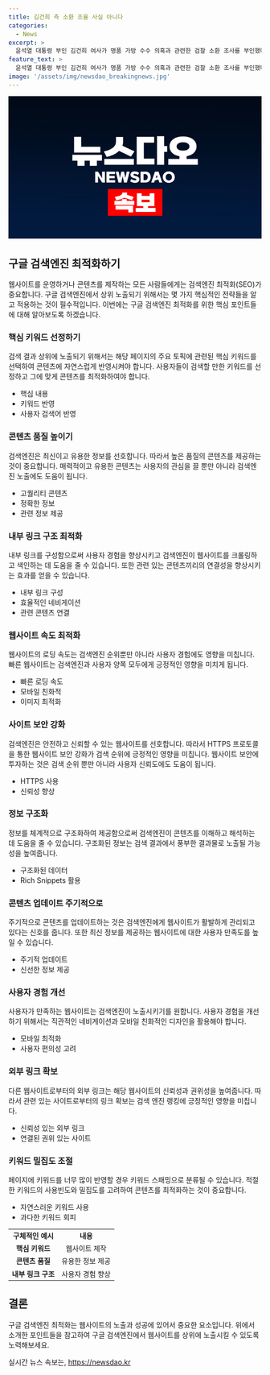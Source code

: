 ```yaml
---
title: 김건희 측 소환 조율 사실 아니다
categories:
  - News
excerpt: >
  윤석열 대통령 부인 김건희 여사가 명품 가방 수수 의혹과 관련한 검찰 소환 조사를 부인했다. 최재영 목사와 연락한 행정관과의 관련성이 쟁점이 되고 있으며, 김 여사의 소환 조사가 불가피할 것으로 예상되고 있다. 더불어, 도이치모터스 주가조작 의혹에 대한 조사도 예상되고 있다. 현재 검찰은 관계자 조사와 자료 확보 등을 진행 중이며, 김 여사의 소환 조사 여부는 아직 결정되지 않았지만 소환은 불가피할 것으로 전망된다.
feature_text: >
  윤석열 대통령 부인 김건희 여사가 명품 가방 수수 의혹과 관련한 검찰 소환 조사를 부인했다. 최재영 목사와 연락한 행정관과의 관련성이 쟁점이 되고 있으며, 김 여사의 소환 조사가 불가피할 것으로 예상되고 있다. 더불어, 도이치모터스 주가조작 의혹에 대한 조사도 예상되고 있다. 현재 검찰은 관계자 조사와 자료 확보 등을 진행 중이며, 김 여사의 소환 조사 여부는 아직 결정되지 않았지만 소환은 불가피할 것으로 전망된다.
image: '/assets/img/newsdao_breakingnews.jpg'
---
```


<p><img src="/assets/img/newsdao_breakingnews.jpg" alt="cryptoinkorea 속보" /></p>

<h2 data-ke-size="size26">구글 검색엔진 최적화하기</h2>

<p data-ke-size="size16">웹사이트를 운영하거나 콘텐츠를 제작하는 모든 사람들에게는 검색엔진 최적화(SEO)가 중요합니다. 구글 검색엔진에서 상위 노출되기 위해서는 몇 가지 핵심적인 전략들을 알고 적용하는 것이 필수적입니다. 이번에는 구글 검색엔진 최적화를 위한 핵심 포인트들에 대해 알아보도록 하겠습니다.</p>

<h3>핵심 키워드 선정하기</h3>

<p data-ke-size="size16">검색 결과 상위에 노출되기 위해서는 해당 페이지의 주요 토픽에 관련된 핵심 키워드를 선택하여 콘텐츠에 자연스럽게 반영시켜야 합니다. 사용자들이 검색할 만한 키워드를 선정하고 그에 맞게 콘텐츠를 최적화하여야 합니다.</p>

<ul>
  <li>핵심 내용</li>
  <li>키워드 반영</li>
  <li>사용자 검색어 반영</li>
</ul>

<h3>콘텐츠 품질 높이기</h3>

<p data-ke-size="size16">검색엔진은 최신이고 유용한 정보를 선호합니다. 따라서 높은 품질의 콘텐츠를 제공하는 것이 중요합니다. 매력적이고 유용한 콘텐츠는 사용자의 관심을 끌 뿐만 아니라 검색엔진 노출에도 도움이 됩니다.</p>

<ul>
  <li>고퀄리티 콘텐츠</li>
  <li>정확한 정보</li>
  <li>관련 정보 제공</li>
</ul>

<h3>내부 링크 구조 최적화</h3>

<p data-ke-size="size16">내부 링크를 구성함으로써 사용자 경험을 향상시키고 검색엔진이 웹사이트를 크롤링하고 색인하는 데 도움을 줄 수 있습니다. 또한 관련 있는 콘텐츠끼리의 연결성을 향상시키는 효과를 얻을 수 있습니다.</p>

<ul>
  <li>내부 링크 구성</li>
  <li>효율적인 네비게이션</li>
  <li>관련 콘텐츠 연결</li>
</ul>

<h3>웹사이트 속도 최적화</h3>

<p data-ke-size="size16">웹사이트의 로딩 속도는 검색엔진 순위뿐만 아니라 사용자 경험에도 영향을 미칩니다. 빠른 웹사이트는 검색엔진과 사용자 양쪽 모두에게 긍정적인 영향을 미치게 됩니다.</p>

<ul>
  <li>빠른 로딩 속도</li>
  <li>모바일 친화적</li>
  <li>이미지 최적화</li>
</ul>

<h3>사이트 보안 강화</h3>

<p data-ke-size="size16">검색엔진은 안전하고 신뢰할 수 있는 웹사이트를 선호합니다. 따라서 HTTPS 프로토콜을 통한 웹사이트 보안 강화가 검색 순위에 긍정적인 영향을 미칩니다. 웹사이트 보안에 투자하는 것은 검색 순위 뿐만 아니라 사용자 신뢰도에도 도움이 됩니다.</p>

<ul>
  <li>HTTPS 사용</li>
  <li>신뢰성 향상</li>
</ul>

<h3>정보 구조화</h3>

<p data-ke-size="size16">정보를 체계적으로 구조화하여 제공함으로써 검색엔진이 콘텐츠를 이해하고 해석하는 데 도움을 줄 수 있습니다. 구조화된 정보는 검색 결과에서 풍부한 결과물로 노출될 가능성을 높여줍니다.</p>

<ul>
  <li>구조화된 데이터</li>
  <li>Rich Snippets 활용</li>
</ul>

<h3>콘텐츠 업데이트 주기적으로</h3>

<p data-ke-size="size16">주기적으로 콘텐츠를 업데이트하는 것은 검색엔진에게 웹사이트가 활발하게 관리되고 있다는 신호를 줍니다. 또한 최신 정보를 제공하는 웹사이트에 대한 사용자 만족도를 높일 수 있습니다.</p>

<ul>
  <li>주기적 업데이트</li>
  <li>신선한 정보 제공</li>
</ul>

<h3>사용자 경험 개선</h3>

<p data-ke-size="size16">사용자가 만족하는 웹사이트는 검색엔진이 노출시키기를 원합니다. 사용자 경험을 개선하기 위해서는 직관적인 네비게이션과 모바일 친화적인 디자인을 활용해야 합니다.</p>

<ul>
  <li>모바일 최적화</li>
  <li>사용자 편의성 고려</li>
</ul>

<h3>외부 링크 확보</h3>

<p data-ke-size="size16">다른 웹사이트로부터의 외부 링크는 해당 웹사이트의 신뢰성과 권위성을 높여줍니다. 따라서 관련 있는 사이트로부터의 링크 확보는 검색 엔진 랭킹에 긍정적인 영향을 미칩니다.</p>

<ul>
  <li>신뢰성 있는 외부 링크</li>
  <li>연결된 권위 있는 사이트</li>
</ul>

<h3>키워드 밀집도 조절</h3>

<p data-ke-size="size16">페이지에 키워드를 너무 많이 반영할 경우 키워드 스패밍으로 분류될 수 있습니다. 적절한 키워드의 사용빈도와 밀집도를 고려하여 콘텐츠를 최적화하는 것이 중요합니다.</p>

<ul>
  <li>자연스러운 키워드 사용</li>
  <li>과다한 키워드 회피</li>
</ul>

<table>
  <tr>
    <td style="text-align: center; height: 17px;"><b>구체적인 예시</b></td>
    <td style="text-align: center; height: 17px;"><b>내용</b></td>
  </tr>
  <tr>
    <td style="text-align: center;"><b>핵심 키워드</b></td>
    <td style="text-align: center;">웹사이트 제작</td>
  </tr>
  <tr>
    <td style="text-align: center;"><b>콘텐츠 품질</b></td>
    <td style="text-align: center;">유용한 정보 제공</td>
  </tr>
  <tr>
    <td style="text-align: center;"><b>내부 링크 구조</b></td>
    <td style="text-align: center;">사용자 경험 향상</td>
  </tr>
</table>

<h2 data-ke-size="size26">결론</h2>

<p data-ke-size="size16">구글 검색엔진 최적화는 웹사이트의 노출과 성공에 있어서 중요한 요소입니다. 위에서 소개한 포인트들을 참고하여 구글 검색엔진에서 웹사이트를 상위에 노출시킬 수 있도록 노력해보세요.</p>
실시간 뉴스 속보는, <a href="https://newsdao.kr" rel="dofollow">https://newsdao.kr</a>


